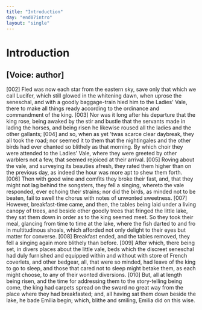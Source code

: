```yaml
---
title: "Introduction"
day: "end07intro"
layout: "single"
---
```

<div id="d07intro" type="introduction" who="author">
 <h1>
  Introduction
 </h1>
 <p>
  <h2>
   [Voice: author]
  </h2>
 </p>
 <p>
  <a name="p07980002">
   [002]
  </a>
  Fled
  was now each star from the eastern sky, save only that
which we call Lucifer, which still glowed in the whitening dawn, when uprose the
seneschal, and with a goodly baggage-train hied him to the Ladies' Vale, there to make all
things ready according to the ordinance and commandment of the king.
  <a name="p07980003">
   [003]
  </a>
  Nor was it
long after his departure that the king rose, being awaked by the stir and bustle that the
servants made in lading the horses, and being risen he likewise roused all the ladies and
the other gallants;
  <a name="p07980004">
   [004]
  </a>
  and so, when as yet 'twas scarce clear daybreak, they all
took the road; nor seemed it to them that the nightingales and the other birds had ever
chanted so blithely as that morning. By which choir they were attended to the Ladies'
Vale, where they were greeted by other warblers not a few, that seemed rejoiced at their
arrival.
  <a name="p07980005">
   [005]
  </a>
  Roving about the vale, and surveying its beauties afresh, they rated
them higher than on the previous day, as indeed the hour was more apt to shew them
forth.
  <a name="p07980006">
   [006]
  </a>
  Then with good wine and comfits they broke their fast, and, that they
might not lag behind the songsters, they fell a singing, whereto the vale responded, ever
echoing their strains; nor did the birds, as minded not to be beaten, fail to swell the
chorus with notes of unwonted sweetness.
  <a name="p07980007">
   [007]
  </a>
  However, breakfast-time came, and
then, the tables being laid under a living canopy of trees, and beside other goodly trees
that fringed the little lake, they sat them down in order as to the king seemed meet. So
they took their meal,
  glancing from time to time at the lake, where the fish
darted to and fro in multitudinous shoals, which afforded not only delight to their eyes
but matter for converse.
  <a name="p07980008">
   [008]
  </a>
  Breakfast ended, and the tables
removed, they fell a singing again more blithely than before.
  <a name="p07980009">
   [009]
  </a>
  After which,
there being set, in divers places about the little vale, beds which the discreet seneschal
had duly furnished and equipped within and without with store of French coverlets, and
other bedgear, all, that were so minded, had leave of the king to go to sleep, and those
that cared not to sleep might betake them, as each might choose, to any of their wonted
diversions.
  <a name="p07980010">
   [010]
  </a>
  But, all at length being risen, and the time for addressing them to
the story-telling being come, the king had carpets spread on the sward no great way from
the place where they had breakfasted; and, all having sat them down beside the lake, he
bade Emilia begin; which, blithe and smiling, Emilia did on this wise.
 </p>
</div>